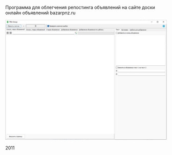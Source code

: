 Программа для облегчения репостинга объявлений на сайте доски онлайн объявлений bazarpnz.ru

![Main screen](https://github.com/agrebnevru/tria-group/raw/master/screen.jpg)

2011
